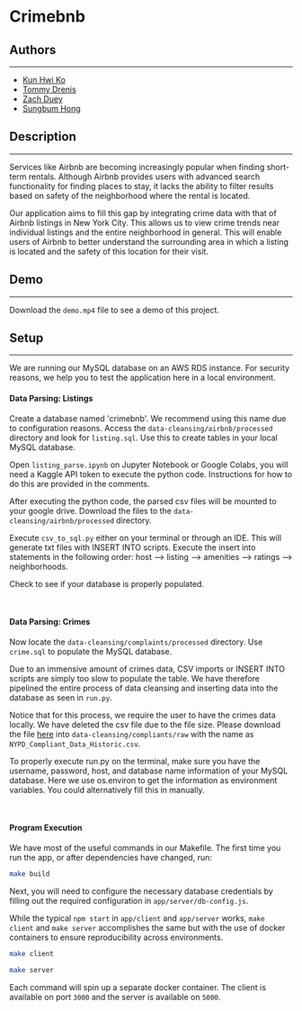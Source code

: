 # Crimebnb

## Authors
-----
- [Kun Hwi Ko](https://github.com/kunhwiko)
- [Tommy Drenis](https://github.com/tdrenis)
- [Zach Duey](https://github.com/zduey)
- [Sungbum Hong](https://github.com/peter0135)

## Description 
-----
Services like Airbnb are becoming increasingly popular when finding short-term rentals. Although Airbnb provides users with advanced search functionality for finding places to stay, it lacks the ability to filter results based on safety of the neighborhood where the rental is located. 

Our application aims to fill this gap by integrating crime data with that of Airbnb listings in New York City. This allows us to view crime trends near individual listings and the entire neighborhood in general. This will enable users of Airbnb to better understand the surrounding area in which a listing is located and the safety of this location for their visit. 

## Demo
-----
Download the `demo.mp4` file to see a demo of this project. 

## Setup
-----
We are running our MySQL database on an AWS RDS instance. For security reasons, we help you to test the application here in a local environment.   

#### Data Parsing: Listings

Create a database named 'crimebnb'. We recommend using this name due to configuration reasons. Access the `data-cleansing/airbnb/processed` directory and look for `listing.sql`. Use this to create tables in your local MySQL database. 

Open `listing_parse.ipynb` on Jupyter Notebook or Google Colabs, you will need a Kaggle API token to execute the python code. Instructions for how to do this are provided in the comments. 

After executing the python code, the parsed csv files will be mounted to your google drive. Download the files to the `data-cleansing/airbnb/processed` directory. 

Execute `csv_to_sql.py` either on your terminal or through an IDE. This will generate txt files with INSERT INTO scripts. Execute the insert into statements in the following order: host --> listing --> amenities --> ratings --> neighborhoods. 

Check to see if your database is properly populated. 

<br />

#### Data Parsing: Crimes 

Now locate the `data-cleansing/complaints/processed` directory. Use `crime.sql` to populate the MySQL database. 

Due to an immensive amount of crimes data, CSV imports or INSERT INTO scripts are simply too slow to populate the table. We have therefore pipelined the entire process of data cleansing and inserting data into the database as seen in `run.py`. 

Notice that for this process, we require the user to have the crimes data locally. We have deleted the csv file due to the file size. Please download the file [here](https://www.kaggle.com/mrmorj/new-york-city-police-crime-data-historic/code) into `data-cleansing/compliants/raw` with the name as `NYPD_Compliant_Data_Historic.csv`.  

To properly execute run.py on the terminal, make sure you have the username, password, host, and database name information of your MySQL database. Here we use os.environ to get the information as environment variables. You could alternatively fill this in manually. 

<br />

#### Program Execution 

We have most of the useful commands in our Makefile. The first time you run the app, or after dependencies have changed, run: 

```bash
make build
```

Next, you will need to configure the necessary database credentials by filling out the required configuration in `app/server/db-config.js`.

While the typical `npm start` in `app/client` and `app/server` works, `make client` and `make server` accomplishes the same but with the use of docker containers to ensure reproducibility across environments.

```bash
make client
```

```bash
make server
```

Each command will spin up a separate docker container. The client is available on port `3000` and the server is available on `5000`.



